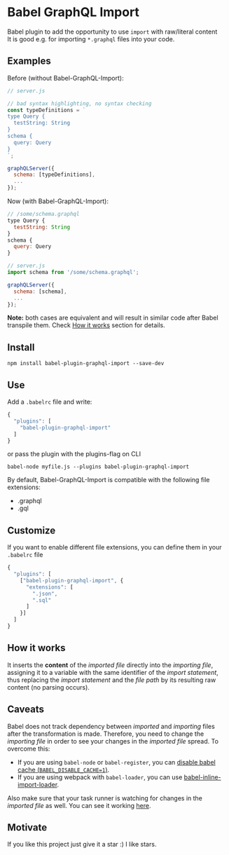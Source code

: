 # Babel GraphQL Import
Babel plugin to add the opportunity to use `import` with raw/literal content<br>
It is good e.g. for importing `*.graphql` files into your code.

## Examples

Before (without Babel-GraphQL-Import):
```javascript
// server.js

// bad syntax highlighting, no syntax checking
const typeDefinitions = `
type Query {
  testString: String
}
schema {
  query: Query
}
`;

graphQLServer({
  schema: [typeDefinitions],
  ...
});
```

Now (with Babel-GraphQL-Import):
```javascript
// /some/schema.graphql
type Query {
  testString: String
}
schema {
  query: Query
}
```

```javascript
// server.js
import schema from '/some/schema.graphql';

graphQLServer({
  schema: [schema],
  ...
});
```

**Note:** both cases are equivalent and will result in similar code after Babel transpile them. Check [How it works](#how-it-works) section for details.

## Install
```
npm install babel-plugin-graphql-import --save-dev
```

## Use
Add a `.babelrc` file and write:
```javascript
{
  "plugins": [
    "babel-plugin-graphql-import"
  ]
}
```
or pass the plugin with the plugins-flag on CLI
```
babel-node myfile.js --plugins babel-plugin-graphql-import
```

By default, Babel-GraphQL-Import is compatible with the following file extensions:

* .graphql
* .gql


## Customize
If you want to enable different file extensions, you can define them in your `.babelrc` file
```javascript
{
  "plugins": [
    ["babel-plugin-graphql-import", {
      "extensions": [
        ".json",
        ".sql"
      ]
    }]
  ]
}
```

## How it works

It inserts the __content__ of the _imported file_ directly into the _importing file_, assigning it to a variable with the same identifier of the _import statement_, thus replacing the _import statement_ and the _file path_ by its resulting raw content (no parsing occurs).

## Caveats

Babel does not track dependency between _imported_ and _importing_ files after the transformation is made. Therefore, you need to change the _importing file_ in order to see your changes in the _imported file_ spread. To overcome this:

* If you are using `babel-node` or `babel-register`, you can [disable babel cache (`BABEL_DISABLE_CACHE=1`)](https://babeljs.io/docs/usage/babel-register/#environment-variables-babel-disable-cache).
* If you are using webpack with `babel-loader`, you can use [babel-inline-import-loader](https://github.com/elliottsj/babel-inline-import-loader).

Also make sure that your task runner is watching for changes in the _imported file_ as well. You can see it working [here](https://github.com/Quadric/perfect-graphql-starter/blob/master/nodemon.json).


## Motivate
If you like this project just give it a star :) I like stars.
